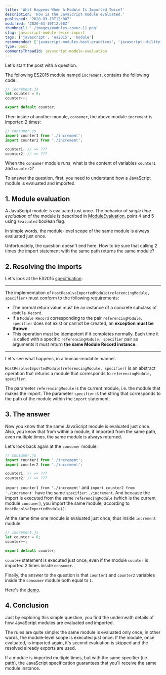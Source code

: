 ```yaml
---
title: 'What Happens When A Module Is Imported Twice?'
description: 'How is the JavaScript module evaluated.'
published: '2020-03-10T12:00Z'
modified: '2020-03-10T12:00Z'
thumbnail: './images/modules-cover-11.png'
slug: javascript-module-twice-import
tags: ['javascript', 'es2015', 'module']
recommended: ['javascript-modules-best-practices', 'javascript-utility-libraries']
type: post
commentsThreadId: javascript-module-evaluation
---
```


Let's start the post with a question.  

The following ES2015 module named `increment`, contains the following code:

```javascript
// increment.js
let counter = 0;
counter++;

export default counter;
```

Then inside of another module, `consumer`, the above module `increment` is imported 2 times:

```javascript
// consumer.js
import counter1 from './increment';
import counter2 from './increment';

counter1; // => ???
counter2; // => ???
```

When the `consumer` module runs, what is the content of variables `counter1` and `counter2`?  

To answer the question, first, you need to understand how a JavaScript module is evaluated and imported.  

## 1. Module evaluation

A JavaScript module is evaluated just once. The behavior of *single time evaluation* of the module is described in [ModuleEvaluation](http://www.ecma-international.org/ecma-262/6.0/#sec-moduleevaluation), point 4 and 5 using `Evaluated` boolean flag.  

In simple words, the module-level scope of the same module is always evaluated just once.  

Unfortunately, the question doesn't end here. How to be sure that calling 2 times the import statement with the same path returns the same module?   

## 2. Resolving the imports

Let's look at the ES2015 [specification](http://www.ecma-international.org/ecma-262/6.0/#sec-hostresolveimportedmodule):

<hr/>

The implementation of `HostResolveImportedModule(referencingModule, specifier)` must conform to the following requirements:

* The normal return value must be an instance of a concrete subclass of `Module Record`.
* If a `Module Record` corresponding to the pair `referencingModule, specifier` does not exist or cannot be created, an **exception must be thrown**.
* This operation must be idempotent if it completes normally. Each time it is called with a specific `referencingModule, specifier` pair as arguments it must return **the same Module Record instance**.  
  
<hr />

Let's see what happens, in a human-readable manner.  

`HostResolveImportedModule(referencingModule, specifier)` is an abstract operation that returns a module that corresponds to `referencingModule, specifier`. 

The parameter `referencingModule` is the current module, i.e. the module that makes the import.  The parameter `specifier` is the string that corresponds to the path of the module within the `import` statement. 

## 3. The answer

Now you know that the same JavaScript module is evaluated just once. Also, you know that from within a module, if imported from the same path, even multiple times, the same module is always returned.  

Let's look back again at the `consumer` module:

```javascript
// consumer.js
import counter1 from './increment';
import counter2 from './increment';

counter1; // => ???
counter2; // => ???
```

`import counter1 from './increment'` and `import counter2 from './increment'` have the same `specifier`: `./increment`. And because the import is executed from the same `referencingModule` (which is the current module `consumer`), you import the same module, according to `HostResolveImportedModule()`.  

At the same time one module is evaluated just once, thus inside `increment` module:

```javascript
// increment.js
let counter = 0;
counter++;

export default counter;
```

`count++` statement is executed just once, even if the module `counter` is imported 2 times inside `consumer`.  

Finally, the answer to the question is that `counter1` and `counter2` variables inside the `consumer` module both equal to `1`.  

Here's the [demo]().

## 4. Conclusion

Just by exploring this simple question, you find the underneath details of how JavaScript modules are evaluated and imported.  

The rules are quite simple: the same module is evaluated only once, in other words, the module-level scope is executed just once. If the module, once evaluated, is imported again, it's second evaluation is skipped and the resolved already exports are used.  

If a module is imported multiple times, but with the same specifier (i.e. path), the JavaScript specification guarantees that you'll receive the same module instance.  
